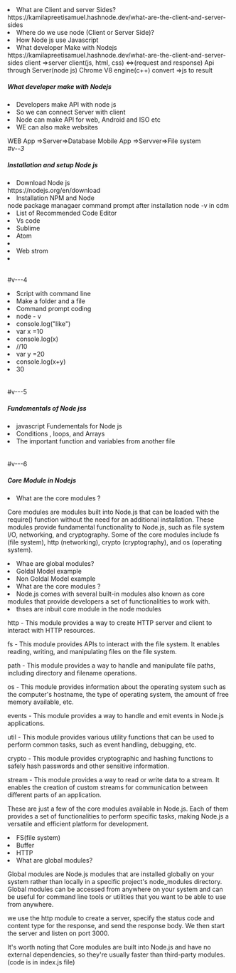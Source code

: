 <ui>
<li>What are Client and server Sides?</li>
  https://kamilapreetisamuel.hashnode.dev/what-are-the-client-and-server-sides
  <li>Where do we use node (Client or Server Side)?</li>
  <li>How Node js use Javascript</li>
  <li>What developer Make with Nodejs</li>
  </ui>
  https://kamilapreetisamuel.hashnode.dev/what-are-the-client-and-server-sides
client =>server
client(js, html, css) <=>(request and response) Api through Server(node js)
Chrome V8 engine(c++) convert =>js to result 

<h5>What developer make with Nodejs</h5>
<ui>
<li>Developers make API with node js</li>
  <li>So we can connect Server with client</li>
  <li>Node can make API for web, Android and ISO etc</li>
  <li>WE can also make websites</li>
  </ui>

WEB App =>Server=>Database 
Mobile App =>Servver=>File system
</br><em>#v--3</em>
<h5>Installation and setup Node js</h5>
<ui>
<li>Download Node js</li>
  https://nodejs.org/en/download
  <li>Installation NPM and Node</li>
  node package managaer
  command prompt after installation
  node -v in cdm
  <ui>
  <li>List of Recommended Code Editor</li>
  <li>Vs code</li>
  <li>Sublime </li>
  <li>Atom <li>
  <li>Web strom<li>
  
  </ui>
  
  </br> #v---4
  <ui>
  <li>Script with command line</li>
  <li>Make a folder and a file</li>
<li> Command prompt coding </li>
    <li>node - v</li>
  <li>console.log("like")</li>
  <li>var x =10</li>
  <li>console.log(x)</li>
 <li> //10</li>
  
  <li>var y =20</li>
 <li> console.log(x+y)</li>
  <li>30</li>
  </ui>
  </br> 
    </br> #v---5
  </br> 
<h5>Fundementals of Node jss</h5>
<ui>
  <li>javascript Fundementals for Node js</li>
  <li>Conditions , loops, and Arrays</li>
  <li>The important function and variables from another file  </li>

  
  </ui>
    </br> 
    </br> #v---6
  </br> 
<h5>Core Module in Nodejs </h5>
<ui>
  <li>What are the core modules ?</li>
  <p>Core modules are modules built into Node.js that can be loaded with the require() function without the need for an additional installation. These modules provide fundamental functionality to Node.js, such as file system I/O, networking, and cryptography. Some of the core modules include fs (file system), http (networking), crypto (cryptography), and os (operating system).</p>
  
  <li>Whae are global modules? </li>
  <li>Goldal Model example  </li>
  <li> Non Goldal Model example  </li>

  
  </ui>
  <ui>
  <li>What are the core modules ?</li>
  <li>Node.js comes with several built-in modules also known as core modules that provide developers a set of functionalities to work with. </li>
    <li>thses are inbuit core module in the  node modules </li>
  <p>http - This module provides a way to create HTTP server and client to interact with HTTP resources.

fs - This module provides APIs to interact with the file system. It enables reading, writing, and manipulating files on the file system.

path - This module provides a way to handle and manipulate file paths, including directory and filename operations.

os - This module provides information about the operating system such as the computer's hostname, the type of operating system, the amount of free memory available, etc.

events - This module provides a way to handle and emit events in Node.js applications.

util - This module provides various utility functions that can be used to perform common tasks, such as event handling, debugging, etc.

crypto - This module provides cryptographic and hashing functions to safely hash passwords and other sensitive information.

stream - This module provides a way to read or write data to a stream. It enables the creation of custom streams for communication between different parts of an application.

These are just a few of the core modules available in Node.js. Each of them provides a set of functionalities to perform specific tasks, making Node.js a versatile and efficient platform for development.</p>
  <li>FS(file system) </li>
  <li>Buffer </li>
  <li> HTTP </li>

  
  </ui>
   <ui>
    <li>What are global modules? </li>
  <p>Global modules are Node.js modules that are installed globally on your system rather than locally in a specific project's node_modules directory. Global modules can be accessed from anywhere on your system and can be useful for command line tools or utilities that you want to be able to use from anywhere.</p>
  <p>we use the http module to create a server, specify the status code and content type for the response, and send the response body. We then start the server and listen on port 3000.

It's worth noting that Core modules are built into Node.js and have no external dependencies, so they're usually faster than third-party modules.(code is in index.js file)</p>

  
  </ui>
  


